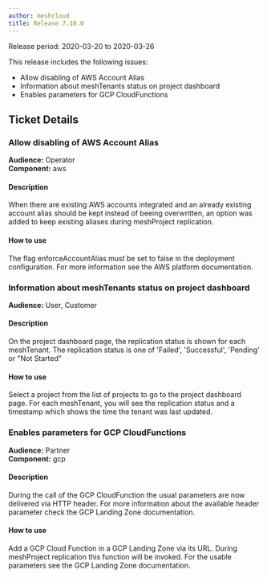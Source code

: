 ```yaml
---
author: meshcloud
title: Release 7.10.0
---
```


Release period: 2020-03-20 to 2020-03-26

This release includes the following issues:
* Allow disabling of AWS Account Alias
* Information about meshTenants status on project dashboard
* Enables parameters for GCP CloudFunctions
<!--truncate-->

## Ticket Details
### Allow disabling of AWS Account Alias
**Audience:** Operator<br>**Component:** aws


#### Description
When there are existing AWS accounts integrated and an already existing account alias should be kept instead of beeing overwritten, an option was added to keep existing aliases during meshProject replication.

#### How to use
The flag enforceAccountAlias must be set to false in the deployment configuration. For more information see the AWS platform documentation.

### Information about meshTenants status on project dashboard
**Audience:** User, Customer<br>

#### Description
On the project dashboard page, the replication status is shown for each meshTenant. The replication status is one of
'Failed', 'Successful', 'Pending' or "Not Started"

#### How to use
Select a project from the list of projects to go to the project dashboard page. For each meshTenant,
you will see the replication status and a timestamp which shows the time the tenant was last updated.

### Enables parameters for GCP CloudFunctions
**Audience:** Partner<br>**Component:** gcp


#### Description
During the call of the GCP CloudFunction the usual parameters are now delivered via HTTP header.
For more information about the available header parameter check the GCP Landing Zone documentation.

#### How to use
Add a GCP Cloud Function in a GCP Landing Zone via its URL. During meshProject replication this function will be invoked.
For the usable parameters see the GCP Landing Zone documentation.

